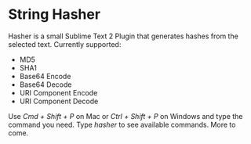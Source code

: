 # String Hasher

Hasher is a small Sublime Text 2 Plugin that generates hashes from the selected text. Currently supported:

* MD5
* SHA1
* Base64 Encode
* Base64 Decode
* URI Component Encode
* URI Component Decode

Use _Cmd + Shift + P_ on Mac or _Ctrl + Shift + P_ on Windows and type the command you need. Type _hasher_ to see available commands. More to come.